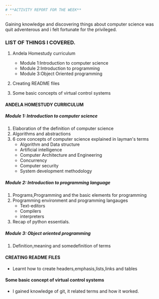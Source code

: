 ```yaml
---
# **ACTIVITY REPORT FOR THE WEEK**
---
```

Gaining knowledge and discovering things about computer science was quit adventerous and i felt fortunate for the privileged.
### LIST OF THINGS I COVERED.
1. Andela Homestudy curriculum

   * Module 1:Introduction to computer science
   * Module 2:Introduction to programming
   * Module 3:Object Oriented programming
   

2. Creating README files

3. Some basic concepts of virtual control systems



#### **ANDELA HOMESTUDY CURRICULUM**

##### Module 1: Introduction to computer science
1. Elaboration of the definition of computer science
2. Algorithms and abstractions
3. 6 core concepts of computer science explained in layman's terms
   * Algorithm and Data structure
   * Artificial intelligence
   * Computer Architecture and Engineering
   * Concurrency
   * Computer security
   * System development methodology
   
##### Module 2: Introduction to programming language
1. Programs,Programming and the basic elements for programming
2. Programming environment and programming langauges
   * Text-editors
   * Compilers
   * interpreters
3. Recap of python essentials.

##### Module 3: Object oriented programming
1. Definition,meaning and somedefinition of terms



#### **CREATING README FILES**
* Learnt how to create headers,emphasis,lists,links and tables

#### **Some basic concept of virtual control systems**
* I gained knowledge of git, it related terms and how it worked.
